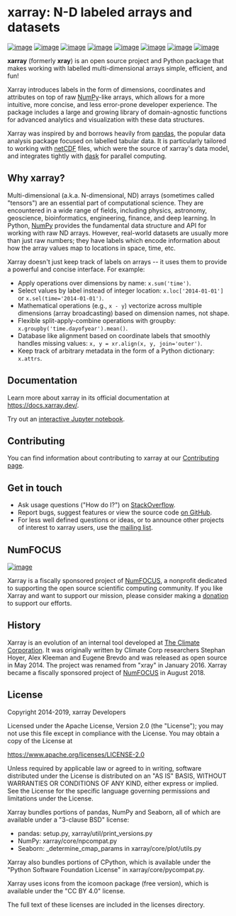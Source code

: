 # xarray: N-D labeled arrays and datasets

[![image](https://github.com/pydata/xarray/workflows/CI/badge.svg?branch=main)](https://github.com/pydata/xarray/actions?query=workflow%3ACI)
[![image](https://codecov.io/gh/pydata/xarray/branch/main/graph/badge.svg)](https://codecov.io/gh/pydata/xarray)
[![image](https://readthedocs.org/projects/xray/badge/?version=latest)](https://docs.xarray.dev/)
[![image](https://img.shields.io/badge/benchmarked%20by-asv-green.svg?style=flat)](https://pandas.pydata.org/speed/xarray/)
[![image](https://img.shields.io/pypi/v/xarray.svg)](https://pypi.python.org/pypi/xarray/)
[![image](https://img.shields.io/badge/code%20style-black-000000.svg)](https://github.com/python/black)
[![image](https://zenodo.org/badge/DOI/10.5281/zenodo.598201.svg)](https://doi.org/10.5281/zenodo.598201)
[![image](https://img.shields.io/twitter/follow/xarray_dev?style=social)](https://twitter.com/xarray_dev)

**xarray** (formerly **xray**) is an open source project and Python
package that makes working with labelled multi-dimensional arrays
simple, efficient, and fun!

Xarray introduces labels in the form of dimensions, coordinates and
attributes on top of raw [NumPy](https://www.numpy.org)-like arrays,
which allows for a more intuitive, more concise, and less error-prone
developer experience. The package includes a large and growing library
of domain-agnostic functions for advanced analytics and visualization
with these data structures.

Xarray was inspired by and borrows heavily from
[pandas](https://pandas.pydata.org), the popular data analysis package
focused on labelled tabular data. It is particularly tailored to working
with [netCDF](https://www.unidata.ucar.edu/software/netcdf) files, which
were the source of xarray\'s data model, and integrates tightly with
[dask](https://dask.org) for parallel computing.

## Why xarray?

Multi-dimensional (a.k.a. N-dimensional, ND) arrays (sometimes called
"tensors") are an essential part of computational science. They are
encountered in a wide range of fields, including physics, astronomy,
geoscience, bioinformatics, engineering, finance, and deep learning. In
Python, [NumPy](https://www.numpy.org) provides the fundamental data
structure and API for working with raw ND arrays. However, real-world
datasets are usually more than just raw numbers; they have labels which
encode information about how the array values map to locations in space,
time, etc.

Xarray doesn\'t just keep track of labels on arrays \-- it uses them to
provide a powerful and concise interface. For example:

- Apply operations over dimensions by name: `x.sum('time')`.
- Select values by label instead of integer location:
    `x.loc['2014-01-01']` or `x.sel(time='2014-01-01')`.
- Mathematical operations (e.g., `x - y`) vectorize across multiple
    dimensions (array broadcasting) based on dimension names, not shape.
- Flexible split-apply-combine operations with groupby:
    `x.groupby('time.dayofyear').mean()`.
- Database like alignment based on coordinate labels that smoothly
    handles missing values: `x, y = xr.align(x, y, join='outer')`.
- Keep track of arbitrary metadata in the form of a Python dictionary:
    `x.attrs`.

## Documentation

Learn more about xarray in its official documentation at
<https://docs.xarray.dev/>.

Try out an [interactive Jupyter
notebook](https://mybinder.org/v2/gh/pydata/xarray/main?urlpath=lab/tree/doc/examples/weather-data.ipynb).

## Contributing

You can find information about contributing to xarray at our
[Contributing
page](https://docs.xarray.dev/en/latest/contributing.html#).

## Get in touch

- Ask usage questions ("How do I?") on
    [StackOverflow](https://stackoverflow.com/questions/tagged/python-xarray).
- Report bugs, suggest features or view the source code [on
    GitHub](https://github.com/pydata/xarray).
- For less well defined questions or ideas, or to announce other
    projects of interest to xarray users, use the [mailing
    list](https://groups.google.com/forum/#!forum/xarray).

## NumFOCUS

[![image](https://numfocus.org/wp-content/uploads/2017/07/NumFocus_LRG.png)](https://numfocus.org/)

Xarray is a fiscally sponsored project of
[NumFOCUS](https://numfocus.org), a nonprofit dedicated to supporting
the open source scientific computing community. If you like Xarray and
want to support our mission, please consider making a
[donation](https://numfocus.salsalabs.org/donate-to-xarray/) to support
our efforts.

## History

Xarray is an evolution of an internal tool developed at [The Climate
Corporation](http://climate.com/). It was originally written by Climate
Corp researchers Stephan Hoyer, Alex Kleeman and Eugene Brevdo and was
released as open source in May 2014. The project was renamed from
"xray" in January 2016. Xarray became a fiscally sponsored project of
[NumFOCUS](https://numfocus.org) in August 2018.

## License

Copyright 2014-2019, xarray Developers

Licensed under the Apache License, Version 2.0 (the "License"); you
may not use this file except in compliance with the License. You may
obtain a copy of the License at

 <https://www.apache.org/licenses/LICENSE-2.0>

Unless required by applicable law or agreed to in writing, software
distributed under the License is distributed on an "AS IS" BASIS,
WITHOUT WARRANTIES OR CONDITIONS OF ANY KIND, either express or implied.
See the License for the specific language governing permissions and
limitations under the License.

Xarray bundles portions of pandas, NumPy and Seaborn, all of which are
available under a "3-clause BSD" license:

- pandas: setup.py, xarray/util/print_versions.py
- NumPy: xarray/core/npcompat.py
- Seaborn: _determine_cmap_params in xarray/core/plot/utils.py

Xarray also bundles portions of CPython, which is available under the
"Python Software Foundation License" in xarray/core/pycompat.py.

Xarray uses icons from the icomoon package (free version), which is
available under the "CC BY 4.0" license.

The full text of these licenses are included in the licenses directory.
